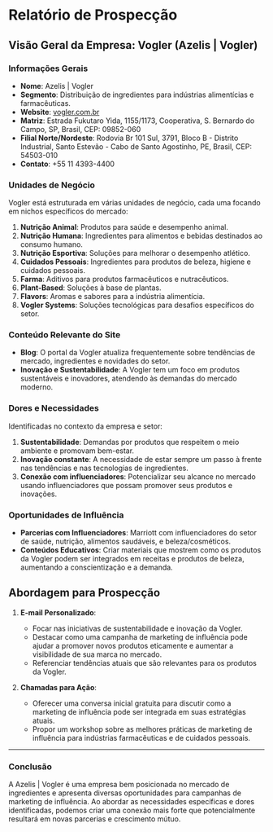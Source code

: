 # Relatório de Prospecção

## Visão Geral da Empresa: Vogler (Azelis | Vogler)

### Informações Gerais
- **Nome**: Azelis | Vogler
- **Segmento**: Distribuição de ingredientes para indústrias alimentícias e farmacêuticas.
- **Website**: [vogler.com.br](https://www.vogler.com.br)
- **Matriz**: Estrada Fukutaro Yida, 1155/1173, Cooperativa, S. Bernardo do Campo, SP, Brasil, CEP: 09852-060
- **Filial Norte/Nordeste**: Rodovia Br 101 Sul, 3791, Bloco B - Distrito Industrial, Santo Estevão - Cabo de Santo Agostinho, PE, Brasil, CEP: 54503-010
- **Contato**: +55 11 4393-4400

### Unidades de Negócio
Vogler está estruturada em várias unidades de negócio, cada uma focando em nichos específicos do mercado:
1. **Nutrição Animal**: Produtos para saúde e desempenho animal.
2. **Nutrição Humana**: Ingredientes para alimentos e bebidas destinados ao consumo humano.
3. **Nutrição Esportiva**: Soluções para melhorar o desempenho atlético.
4. **Cuidados Pessoais**: Ingredientes para produtos de beleza, higiene e cuidados pessoais.
5. **Farma**: Aditivos para produtos farmacêuticos e nutracêuticos.
6. **Plant-Based**: Soluções à base de plantas.
7. **Flavors**: Aromas e sabores para a indústria alimentícia.
8. **Vogler Systems**: Soluções tecnológicas para desafios específicos do setor.

### Conteúdo Relevante do Site
- **Blog**: O portal da Vogler atualiza frequentemente sobre tendências de mercado, ingredientes e novidades do setor.
- **Inovação e Sustentabilidade**: A Vogler tem um foco em produtos sustentáveis e inovadores, atendendo às demandas do mercado moderno.

### Dores e Necessidades
Identificadas no contexto da empresa e setor:
1. **Sustentabilidade**: Demandas por produtos que respeitem o meio ambiente e promovam bem-estar.
2. **Inovação constante**: A necessidade de estar sempre um passo à frente nas tendências e nas tecnologias de ingredientes.
3. **Conexão com influenciadores**: Potencializar seu alcance no mercado usando influenciadores que possam promover seus produtos e inovações.

### Oportunidades de Influência
- **Parcerias com Influenciadores**: Marriott com influenciadores do setor de saúde, nutrição, alimentos saudáveis, e beleza/cosméticos. 
- **Conteúdos Educativos**: Criar materiais que mostrem como os produtos da Vogler podem ser integrados em receitas e produtos de beleza, aumentando a conscientização e a demanda.

## Abordagem para Prospecção
1. **E-mail Personalizado**: 
   - Focar nas iniciativas de sustentabilidade e inovação da Vogler.
   - Destacar como uma campanha de marketing de influência pode ajudar a promover novos produtos eticamente e aumentar a visibilidade de sua marca no mercado.
   - Referenciar tendências atuais que são relevantes para os produtos da Vogler.
   
2. **Chamadas para Ação**:
   - Oferecer uma conversa inicial gratuita para discutir como a marketing de influência pode ser integrada em suas estratégias atuais.
   - Propor um workshop sobre as melhores práticas de marketing de influência para indústrias farmacêuticas e de cuidados pessoais.

---

### Conclusão
A Azelis | Vogler é uma empresa bem posicionada no mercado de ingredientes e apresenta diversas oportunidades para campanhas de marketing de influência. Ao abordar as necessidades específicas e dores identificadas, podemos criar uma conexão mais forte que potencialmente resultará em novas parcerias e crescimento mútuo.